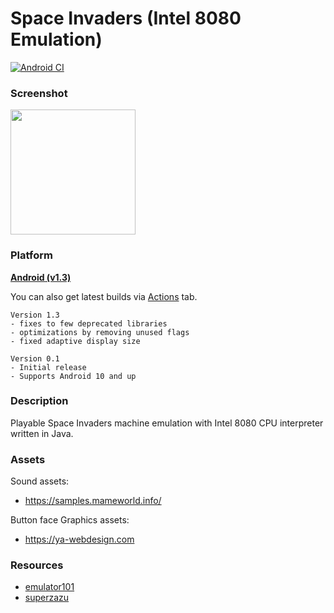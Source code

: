 # Space Invaders (Intel 8080 Emulation)
[![Android CI](https://github.com/fireclouu/space_invaders_android/actions/workflows/android.yml/badge.svg?branch=master)](https://github.com/fireclouu/space_invaders_android/actions/workflows/android.yml)
### Screenshot
<img src="https://i.ibb.co/w7NhRXJ/Screenshot-2024-06-08-11-14-13-913-com-fireclouu-spaceinvadersemu.jpg" width="200"/>

### Platform
[**Android (v1.3)**](https://github.com/fireclouu/space_invaders_android/releases/download/release/app-release.apk)

You can also get latest builds via [Actions](https://github.com/fireclouu/space_invaders_android/actions) tab.

```text
Version 1.3
- fixes to few deprecated libraries
- optimizations by removing unused flags
- fixed adaptive display size
```

```text
Version 0.1
- Initial release
- Supports Android 10 and up
```

### Description
Playable Space Invaders machine emulation with Intel 8080 CPU interpreter written in Java.

### Assets
Sound assets:
- https://samples.mameworld.info/

Button face Graphics assets:
- https://ya-webdesign.com

### Resources
- [emulator101](http://emulator101.com/)
- [superzazu](https://github.com/superzazu/8080)
